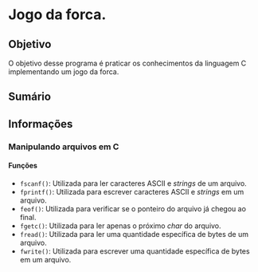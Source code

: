 # Jogo da forca.
## Objetivo
O objetivo desse programa é praticar os conhecimentos da linguagem C implementando um jogo da forca.

## Sumário

## Informações
### Manipulando arquivos em C
#### Funções
- `fscanf()`: Utilizada para ler caracteres ASCII e *strings* de um arquivo.
- `fprintf()`: Utilizada para escrever caracteres ASCII e *strings* em um arquivo.
- `feof()`: Utilizada para verificar se o ponteiro do arquivo já chegou ao final.
- `fgetc()`: Utilizada para ler apenas o próximo *char* do arquivo.
- `fread()`: Utilizada para ler uma quantidade específica de bytes de um arquivo.
- `fwrite()`: Utilizada para escrever uma quantidade específica de bytes em um arquivo.